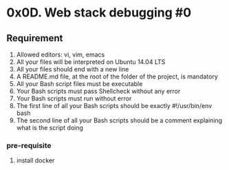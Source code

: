 # 0x0D. Web stack debugging #0

## Requirement

1. Allowed editors: vi, vim, emacs
2. All your files will be interpreted on Ubuntu 14.04 LTS
3. All your files should end with a new line
4. A README.md file, at the root of the folder of the project, is mandatory
5. All your Bash script files must be executable
6. Your Bash scripts must pass Shellcheck without any error
7. Your Bash scripts must run without error
8. The first line of all your Bash scripts should be exactly #!/usr/bin/env bash
9. The second line of all your Bash scripts should be a comment explaining what is the script doing


### pre-requisite 
1. install docker 
